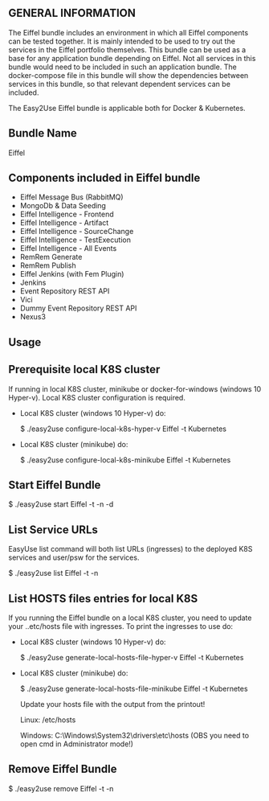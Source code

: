 <!---
   Copyright 2019 Ericsson AB.
   For a full list of individual contributors, please see the commit history.

   Licensed under the Apache License, Version 2.0 (the "License");
   you may not use this file except in compliance with the License.
   You may obtain a copy of the License at

       http://www.apache.org/licenses/LICENSE-2.0

   Unless required by applicable law or agreed to in writing, software
   distributed under the License is distributed on an "AS IS" BASIS,
   WITHOUT WARRANTIES OR CONDITIONS OF ANY KIND, either express or implied.
   See the License for the specific language governing permissions and
   limitations under the License.
--->

GENERAL INFORMATION
-------------------

The Eiffel bundle includes an environment in which all Eiffel components can be tested together. 
It is mainly intended to be used to try out the services in the Eiffel portfolio themselves. 
This bundle can be used as a base for any application bundle depending on Eiffel. 
Not all services in this bundle would need to be included in such an application bundle. 
The docker-compose file in this bundle will show the dependencies between services in this bundle, so that relevant 
dependent services can be included.

The Easy2Use Eiffel bundle is applicable both for Docker & Kubernetes.

Bundle Name
-----------
Eiffel

Components included in Eiffel bundle
--------------------------------
- Eiffel Message Bus (RabbitMQ)
- MongoDb  & Data Seeding 
- Eiffel Intelligence - Frontend
- Eiffel Intelligence - Artifact
- Eiffel Intelligence - SourceChange
- Eiffel Intelligence - TestExecution
- Eiffel Intelligence - All Events
- RemRem Generate
- RemRem Publish
- Eiffel Jenkins (with Fem Plugin)
- Jenkins
- Event Repository REST API
- Vici
- Dummy Event Repository REST API
- Nexus3 


Usage
-----

Prerequisite local K8S cluster
------------------------------

If running in local K8S cluster, minikube or docker-for-windows (windows 10 Hyper-v). Local K8S cluster configuration is required.

 - Local K8S cluster (windows 10 Hyper-v) do:

   $  ./easy2use configure-local-k8s-hyper-v Eiffel -t Kubernetes

 - Local K8S cluster (minikube) do:

   $  ./easy2use configure-local-k8s-minikube Eiffel -t Kubernetes

Start Eiffel Bundle
--------------------

$ ./easy2use start Eiffel -t <target-type> -n <namespace> -d <basedomainname>


List Service URLs
-----------------
EasyUse list command will both list URLs (ingresses) to the deployed K8S services and user/psw for the services.


$ ./easy2use list Eiffel -t <target-type> -n <namespace>
   

List HOSTS files entries for local K8S
-------------------------------------- 
If you running the Eiffel bundle on a local K8S cluster, you need to update your ..etc/hosts file with ingresses. To print the ingresses to use do:

 - Local K8S cluster (windows 10 Hyper-v) do:

   $  ./easy2use  generate-local-hosts-file-hyper-v Eiffel -t Kubernetes

 - Local K8S cluster (minikube) do:
 
   $  ./easy2use  generate-local-hosts-file-minikube Eiffel -t Kubernetes

     Update your hosts file with the output from the printout!

      Linux:  /etc/hosts

      Windows: C:\Windows\System32\drivers\etc\hosts            (OBS you need to open cmd in Administrator mode!)


Remove Eiffel Bundle
----------------

$ ./easy2use remove Eiffel -t <target-type> -n <namespace> 




